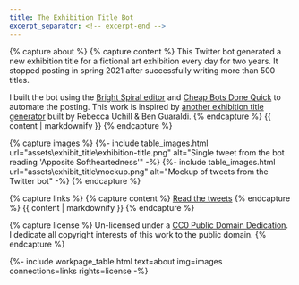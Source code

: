 ```yaml
---
title: The Exhibition Title Bot
excerpt_separator: <!-- excerpt-end -->
---
```



{% capture about %}
{% capture content %}
This Twitter bot generated a new exhibition title for a fictional art exhibition every day for two years. It stopped posting in spring 2021 after successfully writing more than 500 titles.

I built the bot using the [Bright Spiral editor](https://www.brightspiral.com/tracery/) and [Cheap Bots Done Quick](https://cheapbotsdonequick.com/) to automate the posting. 
This work is inspired by [another exhibition title generator](http://www.mit.edu/~ruchill/lazycurator.submit.html) built by Rebecca Uchill & Ben Guaraldi.
{% endcapture %}
{{ content | markdownify }}
{% endcapture %}

{% capture images %}
{%- include table_images.html url="assets\exhibit_title\exhibition-title.png" alt="Single tweet from the bot reading 'Apposite Softheartedness'" -%}
{%- include table_images.html url="assets\exhibit_title\mockup.png" alt="Mockup of tweets from the Twitter bot" -%}
{% endcapture %}

{% capture links %}
{% capture content %}
[Read the tweets](https://twitter.com/exhibit_title)
{% endcapture %}
{{ content | markdownify }}
{% endcapture %}

{% capture license %}
Un-licensed under a <a href="https://creativecommons.org/publicdomain/zero/1.0/" target="_blank">CC0 Public Domain Dedication</a>. I dedicate all copyright interests of this work to the public domain.
{% endcapture %}

{%- include workpage_table.html text=about
img=images connections=links rights=license -%}
